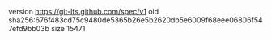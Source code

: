 version https://git-lfs.github.com/spec/v1
oid sha256:676f483cd75c9480de5365b26e5b2620db5e6009f68eee06806f547efd9bb03b
size 15471
